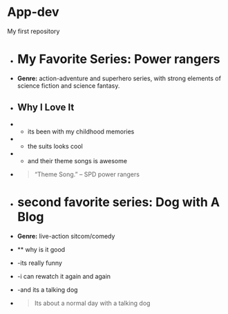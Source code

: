 # App-dev
 My first repository
+ # My Favorite Series: Power rangers
+ **Genre:** action-adventure and superhero series, with strong elements of science fiction and science fantasy.
+ ## Why I Love It
+ - its been with my childhood memories
+ - the suits looks cool
+ - and their theme songs is awesome
+ > “Theme Song.” – SPD power rangers

+ # second favorite series: Dog with A Blog
+ **Genre:** live-action sitcom/comedy
+ ** why is it good
+ -its really funny
+ -i can rewatch it again and again
+ -and its a talking dog
+ > Its about a normal day with a talking dog
